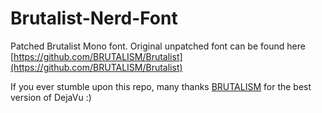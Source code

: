 # Brutalist-Nerd-Font

Patched Brutalist Mono font.
Original unpatched font can be found here [https://github.com/BRUTALISM/Brutalist](https://github.com/BRUTALISM/Brutalist)

If you ever stumble upon this repo, many thanks [BRUTALISM](https://github.com/BRUTALISM) for the best version of DejaVu :)
